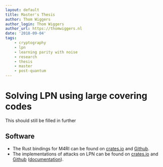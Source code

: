 ```yaml
---
layout: default
title: Master's Thesis
author: Thom Wiggers
author_login: Thom Wiggers
author_url: https://thomwiggers.nl
date: '2018-09-04'
tags:
    - cryptography
    - lpn
    - learning parity with noise
    - research
    - thesis
    - master
    - post-quantum
---
```


# Solving LPN using large covering codes

This should still be filled in further

## Software

* The Rust bindings for M4RI can be found on [crates.io][m4ri-crate] and [Github][m4ri-github].
* The implementations of attacks on LPN can be found on [crates.io][lpn-crate] and [Github][lpn-github] ([documentation][lpn-docs]).


[m4ri-crate]: https://crates.io/crates/m4ri-rust
[m4ri-github]: https://github.com/thomwiggers/m4ri-rust/
[lpn-github]: https://github.com/thomwiggers/lpn/
[lpn-crate]: https://crates.io/crates/lpn
[lpn-docs]: https://docs.rs/lpn/
